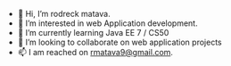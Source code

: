 - 👋 Hi, I’m rodreck matava.
- 👀 I’m interested in web Application development.
- 🌱 I’m currently learning Java EE 7 / CS50
- 💞️ I’m looking to collaborate on web application projects 
- 📫 I am reached on rmatava9@gmail.com.

<!---
rmatava/rmatava is a ✨ special ✨ repository because its `README.md` (this file) appears on your GitHub profile.
You can click the Preview link to take a look at your changes.
--->
